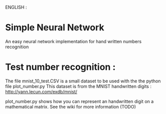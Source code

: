 ENGLISH :

# Simple Neural Network
An easy neural network implementation for hand written numbers recognition

# Test number recognition :

The file mnist_10_test.CSV is a small dataset to be used with the the python file plot_number.py
This dataset is from the MNIST handwritten digits : http://yann.lecun.com/exdb/mnist/

plot_number.py shows how you can represent an handwritten digit on a mathematical matrix. See the wiki for more information (TODO)
